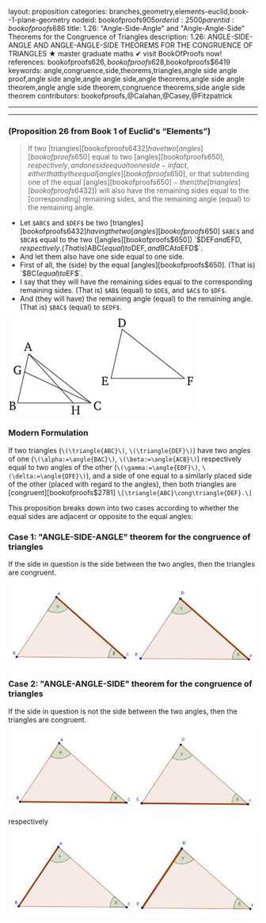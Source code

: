 layout: proposition
categories: branches,geometry,elements-euclid,book--1-plane-geometry
nodeid: bookofproofs$905
orderid: 2500
parentid: bookofproofs$686
title: 1.26: "Angle-Side-Angle" and "Angle-Angle-Side" Theorems for the Congruence of Triangles
description: 1.26: ANGLE-SIDE-ANGLE AND ANGLE-ANGLE-SIDE THEOREMS FOR THE CONGRUENCE OF TRIANGLES &#9733; master graduate maths &#10004; visit BookOfProofs now!
references: bookofproofs$626,bookofproofs$628,bookofproofs$6419
keywords: angle,congruence,side,theorems,triangles,angle side angle proof,angle side angle,angle angle side,angle theorems,angle side angle theorem,angle angle side theorem,congruence theorems,side angle side theorem
contributors: bookofproofs,@Calahan,@Casey,@Fitzpatrick

---


---

### (Proposition 26 from Book 1 of Euclid's “Elements”)

> If two [triangles][bookofproofs$6432] have two [angles][bookofproofs$650] equal to two [angles][bookofproofs$650], respectively, and one side equal to one side - in fact, either that by the equal [angles][bookofproofs$650], or that subtending one of the equal [angles][bookofproofs$650] - then (the [triangles][bookofproofs$6432]) will also have the remaining sides equal to the [corresponding] remaining sides, and the remaining angle (equal) to the remaining angle.
* Let `$ABC$` and `$DEF$` be two [triangles][bookofproofs$6432] having the two [angles][bookofproofs$650] `$ABC$` and `$BCA$` equal to the two ([angles][bookofproofs$650]) `$DEF$` and `$EFD$`, respectively. (That is) `$ABC$` (equal) to `$DEF$`, and `$BCA$` to `$EFD$`.
* And let them also have one side equal to one side.
* First of all, the (side) by the equal [angles][bookofproofs$650]. (That is) `$BC$` (equal) to `$EF$`.
* I say that they will have the remaining sides equal to the corresponding remaining sides. (That is) `$AB$` (equal) to `$DE$`, and `$AC$` to `$DF$`.
* And (they will have) the remaining angle (equal) to the remaining angle. (That is) `$BAC$` (equal) to `$EDF$`.


![fig26e](https://github.com/bookofproofs/bookofproofs.github.io/blob/main/_sources/_assets/images/euclid/Book01/fig26e.png?raw=true)


### Modern Formulation

If two triangles (`\(\triangle{ABC}\)`, `\(\triangle{DEF}\)`) have two angles of one (`\(\alpha:=\angle{BAC}\)`, `\(\beta:=\angle{ACB}\)`) respectively equal to two angles of the other (`\(\gamma:=\angle{EDF}\)`, `\(\delta:=\angle{DFE}\)`), and a side of one equal to a similarly placed side of the other (placed with regard to the angles), then both triangles are [congruent][bookofproofs$2781] `\[\triangle{ABC}\cong\triangle{DEF}.\]`

This proposition breaks down into two cases according to whether the equal sides are adjacent or opposite to the equal angles:

### Case 1: "ANGLE-SIDE-ANGLE" theorem for the congruence of triangles

If the side in question is the side between the two angles, then the triangles are congruent. 


![Fig5p5p32-1](https://github.com/bookofproofs/bookofproofs.github.io/blob/main/_sources/_assets/images/examples/Fig5p5p32-1.jpg?raw=true)


### Case 2: "ANGLE-ANGLE-SIDE" theorem for the congruence of triangles

If the side in question is not the side between the two angles, then the triangles are congruent.


![Fig5p5p32-2](https://github.com/bookofproofs/bookofproofs.github.io/blob/main/_sources/_assets/images/examples/Fig5p5p32-2.jpg?raw=true)


respectively


![Fig5p5p32-3](https://github.com/bookofproofs/bookofproofs.github.io/blob/main/_sources/_assets/images/examples/Fig5p5p32-3.jpg?raw=true)

